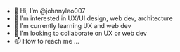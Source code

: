 - 👋 Hi, I’m @johnnyleo007
- 👀 I’m interested in UX/UI design, web dev, architecture
- 🌱 I’m currently learning UX and web dev
- 💞️ I’m looking to collaborate on UX or web dev
- 📫 How to reach me ...

<!---
johnnyleo007/johnnyleo007 is a ✨ special ✨ repository because its `README.md` (this file) appears on your GitHub profile.
You can click the Preview link to take a look at your changes.
--->

